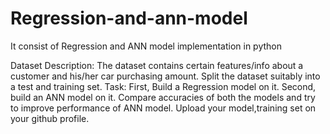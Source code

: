 # Regression-and-ann-model
It consist of Regression and ANN model implementation in python

Dataset Description:
The dataset contains certain features/info about a customer and his/her car purchasing amount.
Split the dataset suitably into a test and training set.
Task: First, Build a Regression model on it. Second, build an ANN model on it. Compare
accuracies of both the models and try to improve performance of ANN model.
Upload your model,training set on your github profile.
